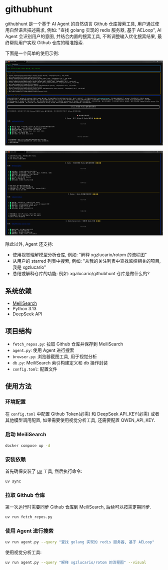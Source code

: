 # githubhunt

githubhunt 是一个基于 AI Agent 的自然语言 Github 仓库搜索工具, 用户通过使用自然语言描述需求, 例如: "查找 golang 实现的 redis 服务器, 基于 AELoop", AI Agent 会识别用户的意图, 并结合内置的搜索工具, 不断调整输入优化搜索结果, 最终帮助用户实现 Github 仓库的精准搜索.

下面是一个简单的使用示例:

![image](./example/image.png)

![image2](./example/image2.png)

除此以外, Agent 还支持:

- 使用视觉理解模型分析仓库, 例如: "解释 xgzlucario/rotom 的流程图"
- 从用户的 starred 列表中搜索, 例如: "从我的关注列表中查找监控相关的项目, 我是 xgzlucario"
- 总结或解释仓库的功能: 例如: xgalucario/githubhunt 仓库是做什么的?

## 系统依赖

- [MeiliSearch](https://github.com/meilisearch/meilisearch)
- Python 3.13
- DeepSeek API

## 项目结构

- `fetch_repos.py`: 拉取 Github 仓库并保存到 MeiliSearch
- `agent.py`: 使用 Agent 进行搜索
- `browser.py`: 浏览器截图工具, 用于视觉分析
- `db.py`: MeiliSearch 索引构建定义和 db 操作封装
- `config.toml`: 配置文件

## 使用方法

### 环境配置

在 `config.toml` 中配置 Github Token(必需) 和 DeepSeek API_KEY(必需) 或者其他模型调用配置, 如果需要使用视觉分析工具, 还需要配置 QWEN_API_KEY.

### 启动 MeiliSearch

```bash
docker compose up -d
```

### 安装依赖

首先确保安装了 [uv](https://docs.astral.sh/uv/) 工具, 然后执行命令:

```bash
uv sync
```

### 拉取 Github 仓库

第一次运行时需要同步 Github 仓库到 MeiliSearch, 后续可以按需定期同步.

```bash
uv run fetch_repos.py
```

### 使用 Agent 进行搜索

```bash
uv run agent.py --query "查找 golang 实现的 redis 服务器, 基于 AELoop"
```

使用视觉分析工具:

```bash
uv run agent.py --query "解释 xgzlucario/rotom 的流程图" --visual
```
